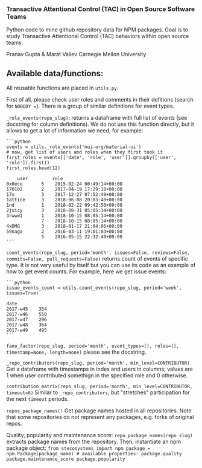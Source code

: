 ### Transactive Attentional Control (TAC) in Open Source Software Teams

Python code to mine github repository data for NPM packages.
Goal is to study Transactive Attentional Control (TAC) behaviors within open source teams.

Pranav Gupta & Marat Valiev
Carnegie Mellon University



Available data/functions:
------------------------

All reusable functions are placed in `utils.py`.

First of all, please check user roles and comments in their defitions
(search for `NOBODY =`).
There is a group of similar definitions for event types.

`_role_events(repo_slug)`:
    returns a dataframe with full list of events 
    (see docstring for column definitions).
    We do not use this function directly, 
    but it allows to get a lot of information we need, for example:
    
    ```python
    events = utils._role_events('mui-org/material-ui')
    # now, get list of users and roles when they first took it
    first_roles = events[['date', 'role', 'user']].groupby(['user', 'role']).first()
    first_roles.head(12)
    
        user         role                          
    0x0ece       5    2015-02-24 00:49:14+00:00
    170102       2    2017-04-19 17:29:18+00:00
    17x          3    2017-12-27 07:52:49+00:00
    1attice      3    2018-06-08 20:03:40+00:00
    1nd          1    2018-02-22 09:42:50+00:00
    2juicy       3    2018-08-31 05:05:34+00:00
    3rwww1       1    2018-10-15 08:05:14+00:00
                 7    2018-10-15 08:05:14+00:00
    4xDMG        3    2018-01-17 21:04:06+00:00
    59naga       2    2016-03-11 19:01:03+00:00
                 5    2016-05-15 22:32:40+00:00
    ```
    
`count_events(repo_slug, period='month',
              issues=False, reviews=False, commits=False, pull_requests=False)`
    returns count of events of specific type.
    It is not very useful by itself but you can use its code as an example of
    how to get event counts. For example, here we get issue events:

    ```python    
    issue_events_count = utils.count_events(repo_slug, period='week', issues=True)

    date
    2017-w45    354
    2017-w46    550
    2017-w47    296
    2017-w48    364
    2017-w49    495
    ```
    
`fano_factor(repo_slug, period='month', event_types=(), roles=(),
             timestamp=None, length=None)`
    please see the docstring.
    
    
`_repo_contributors(repo_slug, period='month', min_level=CONTRIBUTOR)`
    Get a dataframe with timestamps in index and users in columns; 
    values are 1 when user contributed somethign in the specified role 
    and 0 otherwise.

`contribution_matrix(repo_slug, period='month', min_level=CONTRIBUTOR,
                     timeout=6)`
    Similar to `_repo_contributors`, but "stretches" participation for the next 
    `timeout` periods.
                     
       
`repos_package_names()`
    Get package names hosted in all repositories.
    Note that some repositories do not represent any packages, 
    e.g. forks of original repos.              
    
                     
Quality, popularity and maintenance score:
    `repo_package_names(repo_slug)` extracts package names from the repository.
    Then, instantiate an npm package object:
    ```
    from stecosystems import npm
    package = npm.Package(package_name)
    # available properties:
    package.quality
    package.maintenance_score
    package.popularity
    ```